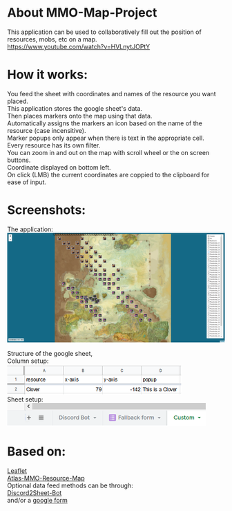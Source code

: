 # About MMO-Map-Project     
This application can be used to collaboratively fill out the position of resources, mobs, etc on a map.         
https://www.youtube.com/watch?v=HVLnytJOPtY        

# How it works:
You feed the sheet with coordinates and names of the resource you want placed.        
This application stores the google sheet's data.         
Then places markers onto the map using that data.    
Automatically assigns the markers an icon based on the name of the resource (case incensitive).     
Marker popups only appear when there is text in the appropriate cell.                 
Every resource has its own filter.       
You can zoom in and out on the map with scroll wheel or the on screen buttons.    
Coordinate displayed on bottom left.      
On click (LMB) the current coordinates are coppied to the clipboard for ease of input.

# Screenshots:               
The application:            
![](images/Screenshots/Map-Screenshot.png)              

Structure of the google sheet,  
Column setup:     
![](images/Screenshots/Gdoc-Top.png)     
Sheet setup:     
![](images/Screenshots/Gdoc-Bot.png)

# Based on:    
[Leaflet](https://leafletjs.com/)    
[Atlas-MMO-Resource-Map](https://github.com/ipepe/atlas-mmo-resources-map)     
Optional data feed methods can be through:    
[Discord2Sheet-Bot](https://github.com/hugonun/discord2sheet-bot)     
and/or a [google form](https://www.google.com/forms/about/)        
